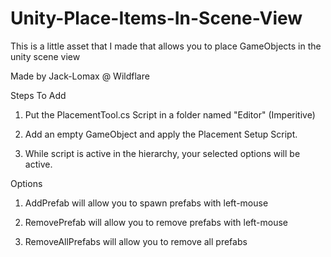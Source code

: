 # Unity-Place-Items-In-Scene-View
This is a little asset that I made that allows you to place GameObjects in the unity scene view

Made by Jack-Lomax @ Wildflare

Steps To Add

1. Put the PlacementTool.cs Script in a folder named "Editor" (Imperitive)

2. Add an empty GameObject and apply the Placement Setup Script.

3. While script is active in the hierarchy, your selected options will be active.

Options

1. AddPrefab will allow you to spawn prefabs with left-mouse

2. RemovePrefab will allow you to remove prefabs with left-mouse

3. RemoveAllPrefabs will allow you to remove all prefabs

